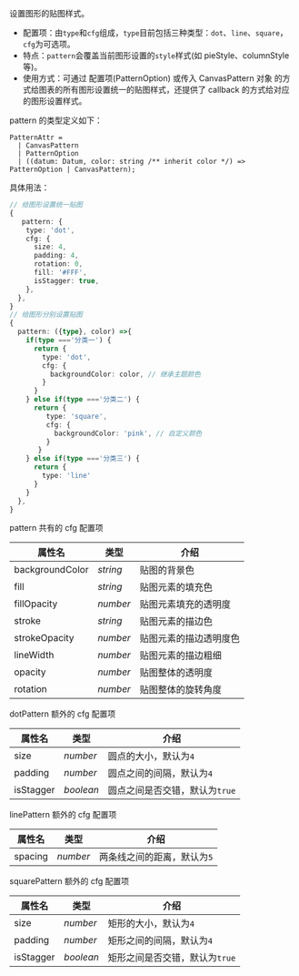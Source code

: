 设置图形的贴图样式。

- 配置项：由`type`和`cfg`组成，`type`目前包括三种类型：`dot`、`line`、`square`，`cfg`为可选项。
- 特点：`pattern`会覆盖当前图形设置的`style`样式(如 pieStyle、columnStyle 等)。
- 使用方式：可通过 配置项(PatternOption) 或传入 CanvasPattern 对象 的方式给图表的所有图形设置统一的贴图样式，还提供了 callback 的方式给对应的图形设置样式。

pattern 的类型定义如下：

```plain
PatternAttr =
  | CanvasPattern
  | PatternOption
  | ((datum: Datum, color: string /** inherit color */) => PatternOption | CanvasPattern);
```

具体用法：

```ts
// 给图形设置统一贴图
{
   pattern: {
    type: 'dot',
    cfg: {
      size: 4,
      padding: 4,
      rotation: 0,
      fill: '#FFF',
      isStagger: true,
    },
  },
}
// 给图形分别设置贴图
{
  pattern: ({type}, color) =>{
    if(type ==='分类一') {
      return { 
        type: 'dot',
        cfg: {
          backgroundColor: color, // 继承主题颜色
        }
      }
    } else if(type ==='分类二') {
      return {
         type: 'square',
         cfg: {
           backgroundColor: 'pink', // 自定义颜色
         }
       }
    } else if(type ==='分类三') {
      return { 
        type: 'line' 
      }
    }
  },
}
```
<!--各个 pattern 的配置项-->

pattern 共有的 cfg 配置项

| 属性名        | 类型            | 介绍                |
| ------------- | --------------- | ---------------- |
| backgroundColor   | _string_         | 贴图的背景色            |
| fill     | _string_         | 贴图元素的填充色      |
| fillOpacity   |   _number_ | 贴图元素填充的透明度 |
| stroke   | _string_         | 贴图元素的描边色          |
| strokeOpacity       | _number_         | 贴图元素的描边透明度色    |
| lineWidth   | _number_         | 贴图元素的描边粗细        |
| opacity | _number_         | 贴图整体的透明度              |
| rotation    | _number_         | 贴图整体的旋转角度             |

dotPattern 额外的 cfg 配置项

| 属性名        | 类型            | 介绍                |
| ------------- | --------------- | ---------------- |
| size          | _number_         | 圆点的大小，默认为`4`  |
| padding          | _number_         | 圆点之间的间隔，默认为`4` |
| isStagger        | _boolean_         | 圆点之间是否交错，默认为`true`    |

linePattern 额外的 cfg 配置项

| 属性名        | 类型            | 介绍                |
| ------------- | --------------- | ---------------- |
| spacing          | _number_         | 两条线之间的距离，默认为`5`  |

squarePattern 额外的 cfg 配置项

| 属性名        | 类型            | 介绍                |
| ------------- | --------------- | ---------------- |
| size          | _number_         | 矩形的大小，默认为`4`  |
| padding          | _number_         | 矩形之间的间隔，默认为`4` |
| isStagger        | _boolean_         | 矩形之间是否交错，默认为`true`    |